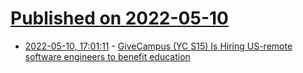 # [Published on 2022-05-10](index.md)

* [2022-05-10, 17:01:11](https://news.ycombinator.com/item?id=31329460) - [GiveCampus (YC S15) Is Hiring US-remote software engineers to benefit education](https://jobs.lever.co/givecampus/44af3199-546a-404a-95fd-a097ef37e915)
